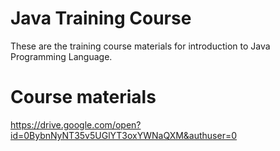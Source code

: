 # Java Training Course
These are the training course materials for introduction to Java Programming Language.
# Course materials
https://drive.google.com/open?id=0BybnNyNT35v5UGlYT3oxYWNaQXM&authuser=0